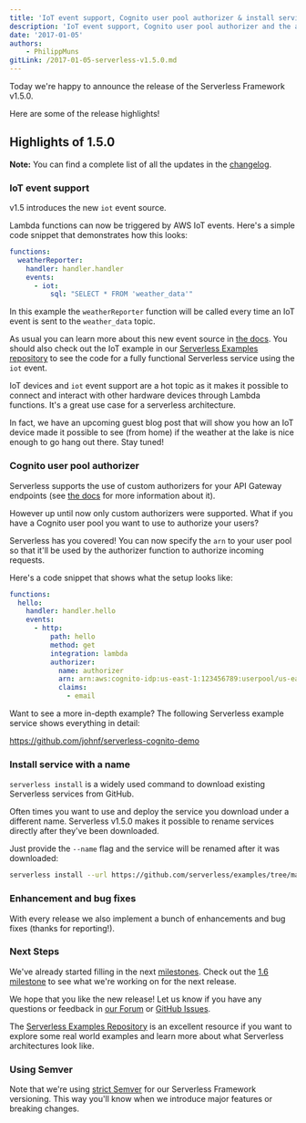 ```yaml
---
title: 'IoT event support, Cognito user pool authorizer & install service with a name in Serverless Framework v1.5'
description: 'IoT event support, Cognito user pool authorizer and the ability to install your service with a name in the Serverless Framework v1.5 release.'
date: '2017-01-05'
authors:
    - PhilippMuns
gitLink: /2017-01-05-serverless-v1.5.0.md
---
```


Today we're happy to announce the release of the Serverless Framework v1.5.0.

Here are some of the release highlights!

## Highlights of 1.5.0

**Note:** You can find a complete list of all the updates in the [changelog](https://github.com/serverless/serverless/blob/master/CHANGELOG.md).

### IoT event support

v1.5 introduces the new `iot` event source.

Lambda functions can now be triggered by AWS IoT events. Here's a simple code snippet that demonstrates how this looks:

```yml
functions:
  weatherReporter:
    handler: handler.handler
    events:
      - iot:
          sql: "SELECT * FROM 'weather_data'"
```

In this example the `weatherReporter` function will be called every time an IoT event is sent to the `weather_data` topic.

As usual you can learn more about this new event source in [the docs](https://serverless.com/framework/docs/providers/aws/events/iot). You should also check out the IoT example in our [Serverless Examples repository](https://github.com/serverless/examples/tree/master/aws-node-iot-event) to see the code for a fully functional Serverless service using the `iot` event.

IoT devices and `iot` event support are a hot topic as it makes it possible to connect and interact with other hardware devices through Lambda functions. It's a great use case for a serverless architecture.

In fact, we have an upcoming guest blog post that will show you how an IoT device made it possible to see (from home) if the weather at the lake is nice enough to go hang out there. Stay tuned!

### Cognito user pool authorizer

Serverless supports the use of custom authorizers for your API Gateway endpoints (see [the docs](https://serverless.com/framework/docs/providers/aws/events/apigateway/#http-endpoints-with-custom-authorizers) for more information about it).

However up until now only custom authorizers were supported. What if you have a Cognito user pool you want to use to authorize your users?

Serverless has you covered! You can now specify the `arn` to your user pool so that it'll be used by the authorizer function to authorize incoming requests.

Here's a code snippet that shows what the setup looks like:

```yml
functions:
  hello:
    handler: handler.hello
    events:
      - http:
          path: hello
          method: get
          integration: lambda
          authorizer:
            name: authorizer
            arn: arn:aws:cognito-idp:us-east-1:123456789:userpool/us-east-1_XXXXXX
            claims:
              - email
```

Want to see a more in-depth example? The following Serverless example service shows everything in detail:

https://github.com/johnf/serverless-cognito-demo

### Install service with a name

`serverless install` is a widely used command to download existing Serverless services from GitHub.

Often times you want to use and deploy the service you download under a different name. Serverless v1.5.0 makes it possible to rename services directly after they've been downloaded.

Just provide the `--name` flag and the service will be renamed after it was downloaded:

```bash
serverless install --url https://github.com/serverless/examples/tree/master/aws-node-iot-event --name iot
```

### Enhancement and bug fixes

With every release we also implement a bunch of enhancements and bug fixes (thanks for reporting!).

### Next Steps

We've already started filling in the next [milestones](https://github.com/serverless/serverless/milestones). Check out the [1.6 milestone](https://github.com/serverless/serverless/milestone/21) to see what we're working on for the next release.

We hope that you like the new release! Let us know if you have any questions or feedback in [our Forum](http://forum.serverless.com/) or [GitHub Issues](https://github.com/serverless/serverless/issues).

The [Serverless Examples Repository](https://github.com/serverless/examples) is an excellent resource if you want to explore some real world examples and learn more about what Serverless architectures look like.

### Using Semver

Note that we're using [strict Semver](http://semver.org/) for our Serverless Framework versioning. This way you'll know when we introduce major features or breaking changes.
